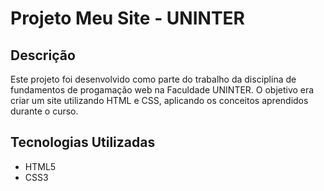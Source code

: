 # Projeto Meu Site - UNINTER

## Descrição
Este projeto foi desenvolvido como parte do trabalho da disciplina de fundamentos de progamação web na Faculdade UNINTER. O objetivo era criar um site utilizando HTML e CSS, aplicando os conceitos aprendidos durante o curso.

## Tecnologias Utilizadas
- HTML5
- CSS3
